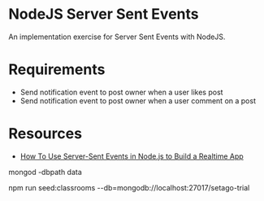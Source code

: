 # NodeJS Server Sent Events

An implementation exercise for Server Sent Events with NodeJS.

# Requirements

- Send notification event to post owner when a user likes post
- Send notification event to post owner when a user comment on a post

# Resources

- [How To Use Server-Sent Events in Node.js to Build a Realtime App](https://www.digitalocean.com/community/tutorials/nodejs-server-sent-events-build-realtime-app)

mongod -dbpath data

npm run seed:classrooms --db=mongodb://localhost:27017/setago-trial